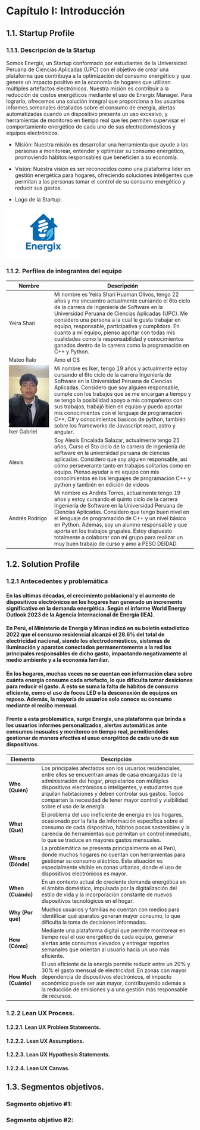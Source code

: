 # Capítulo I: Introducción

## 1.1. Startup Profile
### 1.1.1. Descripción de la Startup
Somos Energix, un Startup conformado por estudiantes de la Universidad Peruana de Ciencias Aplicadas (UPC) con el objetivo de crear una plataforma que contribuya a la optimización del consumo energético y que genere un impacto positivo en la economía de hogares que utilizan múltiples artefactos electrónicos.
Nuestra misión es contribuir a la reducción de costos energéticos mediante el uso de Energix Manager. Para lograrlo, ofrecemos una solución integral que proporciona a los usuarios informes semanales detallados sobre el consumo de energía, alertas automatizadas cuando un dispositivo presenta un uso excesivo, y herramientas de monitoreo en tiempo real que les permiten supervisar el comportamiento energético de cada uno de sus electrodomésticos y equipos electrónicos.

- Misión: Nuestra misión es desarrollar una herramienta que ayude a las personas a monitorear, entender y optimizar su consumo energético, promoviendo hábitos responsables que beneficien a su economía.
- Visión: Nuestra visión es ser reconocidos como una plataforma líder en gestión energética para hogares, ofreciendo soluciones inteligentes que permitan a las personas tomar el control de su consumo energético y reducir sus gastos.

- Logo de la Startup:

<img src="../assets/energix-logo.png" alt="Logo de Energix" width="200"/>

### 1.1.2. Perfiles de integrantes del equipo

| Nombre | Descripción                                                                                                                                                                                                                                                                                                                                                                                                                                                                                                                           |
|--------|---------------------------------------------------------------------------------------------------------------------------------------------------------------------------------------------------------------------------------------------------------------------------------------------------------------------------------------------------------------------------------------------------------------------------------------------------------------------------------------------------------------------------------------|
| Yeira Shari | Mi nombre es Yeira Shari Huaman Olivos, tengo 22 años y me encuentro actualmente cursando el 6to ciclo de la carrera de Ingeniería de Software en la Universidad Peruana de Ciencias Aplicadas (UPC). Me considero una persona a la cual le gusta trabajar en equipo, responsable, participativa y cumplidora. En cuanto a mi equipo, pienso aportar con todas mis cualidades como la responsabilidad y conocimientos ganados dentro de la carrera como la programación en C++ y Python.                                              |
| Mateo Ítalo | Amo el CS                                                                                                                                                                                                                                                                                                                                                                                                                                                                                                                             |
| ![Iker-Barturen.jpeg](../assets/Iker-Barturen.jpeg)Iker Gabriel | Mi nombre es Iker, tengo 19 años y actualmente estoy cursando el 6to ciclo de la carrera Ingeniería de Software en la Universidad Peruana de Ciencias Aplicadas. Considero que soy alguien responsable, cumple con los trabajos que se me encargan a tiempo y se tengo la posibilidad apoyo a mis compañeros con sus trabajos, trabajó bien en equipo y puedo aportar mis conocimientos con el lenguaje de programación C++, C# y conocimientos basicos de python, también sobre los frameworks de Javascript react, astro y angular. |
| Alexis | Soy Alexis Encalada Salazar, actualmente tengo 21 años, Curso el 5to ciclo de la carrera de ingeniería de software en la universidad peruana de ciencias aplicadas. Considero que soy alguien responsable, así cómo perseverante tanto en trabajos solitarios como en equipo. Pienso ayudar a mi equipo con mis conocimientos en los lenguajes de programación C++ y python y también en edición de videos                                                                                                                            |
| Andrés Rodrigo | Mi nombre es Andrés Torres, actualmente tengo 19 años y estoy cursando el quinto ciclo de la carrera Ingeniería de Software en la Universidad Peruana de Ciencias Aplicadas. Considero que tengo buen nivel en el lenguaje de programación de C++ y un nivel básico en Python. Además, soy un alumno responsable y que aporta en los trabajos grupales. Estoy dispuesto totalmente a colaborar con mi grupo para realizar un muy buen trabajo de curso y amo a PESO DEIDAD.                                                           |


## 1.2. Solution Profile

### 1.2.1 Antecedentes y problemática
#### En las ultimas décadas, el crecimiento poblacional y el aumento de dispositivos electrónicos en los hogares han generado un incremento significativo en la demanda energética. Según el informe World Energy Outlook 2023 de la Agencia Internacional de Energía (IEA).
#### En Perú, el Ministerio de Energía y Minas indicó en su boletín estadístico 2022 que el consumo residencial alcanzó el 28.6% del total de electricidad nacional, siendo los electrodomésticos, sistemas de iluminación y aparatos conectados permanentemente a la red los principales responsables de dicho gasto, impactando negativamente al medio ambiente y a la economía familiar. 
#### En los hogares, muchas veces no se cuentan con información clara sobre cuánta energía consume cada artefacto, lo que dificulta tomar desiciones para reducir el gasto. A esto se suma la falta de hábitos de consumo eficiente, como el uso de focos LED o la desconexión de equipos en reposo. Además, la mayoría de usuarios solo conoce su consumo mediante el recibo mensual.
#### Frente a esta problemática, surge Energix, una plataforma que brinda a los usuarios informes personalizados, alertas automáticas ante consumos inusuales y monitoreo en tiempo real, permitíendoles gestionar de manera efectiva el usuo energético de cada uno de sus dispositivos.

| Elemento | Descripción |
|----------|-------------|
| **Who (Quién)**   | Los principales afectados son los usuarios residenciales, entre ellos se encuentran amas de casa encargadas de la administración del hogar, propietarios con múltiples dispositivos electrónicos o inteligentes, y estudiantes que alquilan habitaciones y deben controlar sus gastos. Todos comparten la necesidad de tener mayor control y visibilidad sobre el uso de la energía.     |
| **What (Qué)**   | El problema del uso ineficiente de energía en los hogares, ocasionado por la falta de información específica sobre el consumo de cada dispositivo, hábitos pocos sostenibles y la carencia de herramientas que permitan un control inmediato, lo que se traduce en mayores gastos mensuales.     |
| **Where (Dónde)**   | La problemática se presenta principalmente en el Perú, donde muchos hogares no cuentan con herramientas para gestionar su consumo eléctrico. Esta situación es especialmente visible en zonas urbanas, donde el uso de dispositivos electrónicos es mayor.     |
| **When (Cuándo)**   | En un contexto actual de creciente demanda energética en el ámbito doméstico, impulsada por la digitalización del estilo de vida y la incorporación constante de nuevos dispositivos tecnológicos en el hogar.     |
| **Why (Por qué)**   | Muchos usuarios y familias no cuentan con medios para identificar qué aparatos generan mayor consumo, lo que dificulta la toma de decisiones informadas.     |
| **How (Cómo)**   | Mediante una plataforma digital que permite monitorear en tiempo real el uso energético de cada equipo, generar alertas ante consumos elevados y entregar reportes semanales que orientan al usuario hacia un uso más eficiente.     |
| **How Much (Cuánto)**   | El uso eficiente de la energía permite reducir entre un 20% y 30% el gasto mensual de electricidad. En zonas con mayor dependencia de dispositivos electrónicos, el impacto económico puede ser aún mayor, contribuyendo además a la reducción de emisiones y a una gestión más responsable de recursos.     |

### 1.2.2 Lean UX Process.

#### 1.2.2.1. Lean UX Problem Statements.

#### 1.2.2.2. Lean UX Assumptions.

#### 1.2.2.3. Lean UX Hypothesis Statements.

#### 1.2.2.4. Lean UX Canvas.

## 1.3. Segmentos objetivos.

### Segmento objetivo #1: 

### Segmento objetivo #2: 

